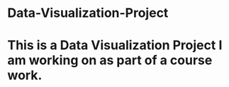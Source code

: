 # Data-Visualization-Project
# This is a Data Visualization Project I am working on as part of a course work. 
